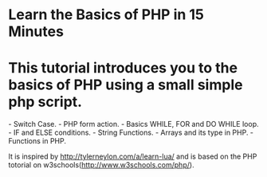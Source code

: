 # Learn the Basics of PHP in 15 Minutes
<h1>This tutorial introduces you to the basics of PHP using a small simple php script.</h1>
  - Switch Case.
  - PHP form action.
  - Basics WHILE, FOR and DO WHILE loop.
  - IF and ELSE conditions.
  - String Functions.
  - Arrays and its type in PHP.
  - Functions in PHP.
  
It is inspired by http://tylerneylon.com/a/learn-lua/ and is based on the PHP totorial on w3schools(http://www.w3schools.com/php/).
